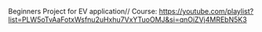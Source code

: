 Beginners Project for EV application//
Course: https://youtube.com/playlist?list=PLW5oTvAaFotxWsfnu2uHxhu7VxYTuoOMJ&si=qnOiZVj4MREbN5K3
